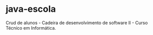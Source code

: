 # java-escola

Crud de alunos - Cadeira de desenvolvimento de software II - Curso Técnico em Informática.

